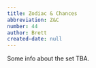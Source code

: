 ```yaml
---
title: Zodiac & Chances
abbreviation: Z&C
number: 44
author: Brett
created-date: null
---
```

Some info about the set TBA.
